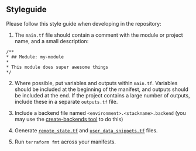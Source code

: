 ## Styleguide

Please follow this style guide when developing in the repository:

1. The `main.tf` file should contain a comment with the module or project name, and
a small description:

```
/**
* ## Module: my-module
*
* This module does super awesome things
*/
```

2. Where possible, put variables and outputs within `main.tf`. Variables should be
included at the beginning of the manifest, and outputs should be included at the end.
If the project contains a large number of outputs, include these in a separate `outputs.tf`
file.

3. Include a backend file named `<environment>.<stackname>.backend` (you may
use the [create-backends tool](../../tools/create-backends.sh) to do this)

4. Generate [`remote_state.tf`](../../tools/generate-remote-state-boiler-plate.sh)
and [`user_data_snippets.tf`](../../tools/generate-user-data-boiler-plate.sh) files.

5. Run `terraform fmt` across your manifests.
